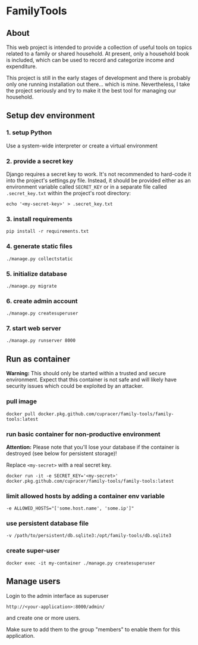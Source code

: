 # FamilyTools

## About

This web project is intended to provide a collection of useful tools on topics related to a family or shared household. At present, only a household book is included, which can be used to record and categorize income and expenditure. 

This project is still in the early stages of development and there is probably only one running installation out there... which is mine.
Nevertheless, I take the project seriously and try to make it the best tool for managing our household.

## Setup dev environment

### 1. setup Python
Use a system-wide interpreter or create a virtual environment

### 2. provide a secret key
Django requires a secret key to work.
It's not recommended to hard-code it into the project's settings.py file.
Instead, it should be provided either as an environment variable called `SECRET_KEY` 
or in a separate file called `.secret_key.txt` within the project's root directory:
```shell script
echo '<my-secret-key>' > .secret_key.txt
```

### 3. install requirements
```shell script
pip install -r requirements.txt
```

### 4. generate static files
```shell script
./manage.py collectstatic
```

### 5. initialize database
```shell script
./manage.py migrate
```

### 6. create admin account
```shell script
./manage.py createsuperuser
```

### 7. start web server
```shell script
./manage.py runserver 8000
```

## Run as container

**Warning:** This should only be started within a trusted and secure environment. Expect that this container is not safe and will likely have security issues which could be exploited by an attacker.

### pull image
```shell script
docker pull docker.pkg.github.com/cupracer/family-tools/family-tools:latest
```

### run basic container for non-productive environment
**Attention:** Please note that you'll lose your database if the container is destroyed (see below for persistent storage)!

Replace `<my-secret>` with a real secret key.
```shell script
docker run -it -e SECRET_KEY='<my-secret>' docker.pkg.github.com/cupracer/family-tools/family-tools:latest
```

### limit allowed hosts by adding a container env variable
```shell script
-e ALLOWED_HOSTS="['some.host.name', 'some.ip']"
```

### use persistent database file
```shell script
-v /path/to/persistent/db.sqlite3:/opt/family-tools/db.sqlite3
```

### create super-user
```shell script
docker exec -it my-container ./manage.py createsuperuser
```

## Manage users

Login to the admin interface as superuser
```
http://<your-application>:8000/admin/
```
and create one or more users. 

Make sure to add them to the group "members" to enable them for this application.
